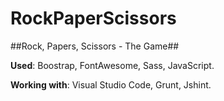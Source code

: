 # RockPaperScissors
##Rock, Papers, Scissors - The Game##

**Used**: Boostrap, FontAwesome, Sass, JavaScript.

**Working with**: Visual Studio Code, Grunt, Jshint.